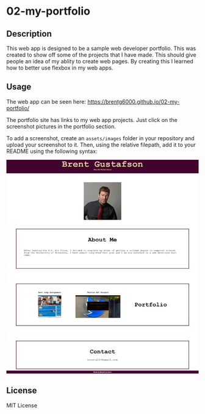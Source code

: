 # 02-my-portfolio

## Description

This web app is designed to be a sample web developer portfolio. This was created to show off some of the projects that I have made. This should give people an idea of my ablity to create web pages. By creating this I learned how to better use flexbox in my web apps.

## Usage

The web app can be seen here: https://brentg6000.github.io/02-my-portfolio/

The portfolio site has links to my web app projects. Just click on the screenshot pictures in the portfolio section.

To add a screenshot, create an `assets/images` folder in your repository and upload your screenshot to it. Then, using the relative filepath, add it to your README using the following syntax:

![screenshot](/assets/images/Screenshot2.png)

## License

MIT License
